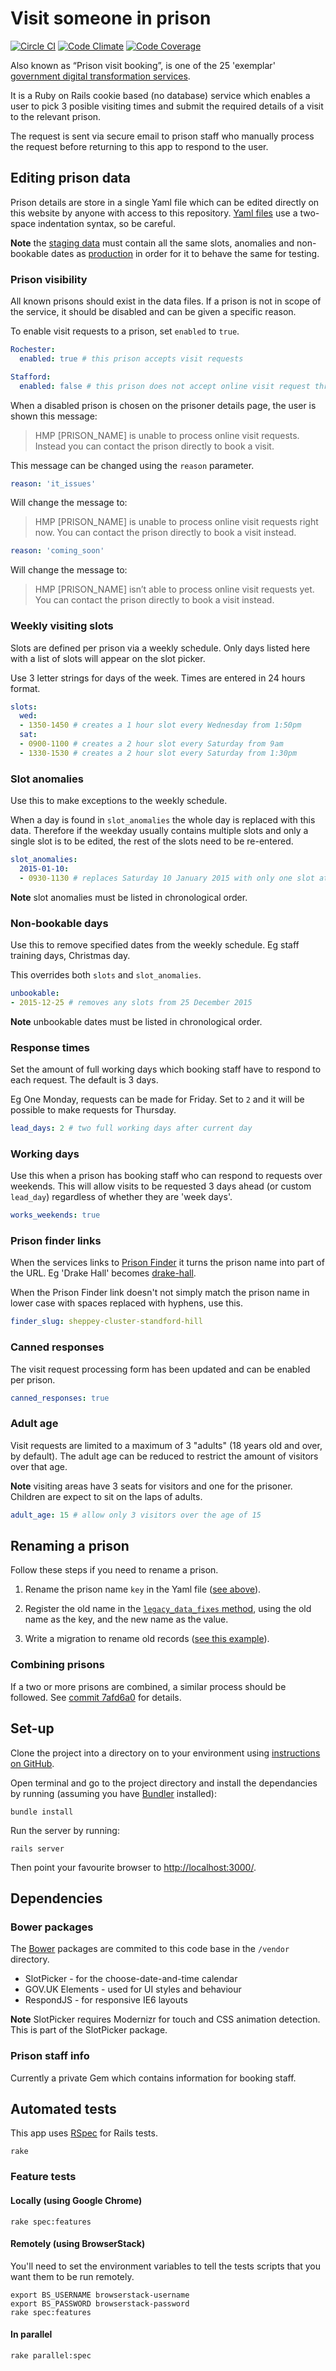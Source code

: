 # Visit someone in prison

[![Circle CI](https://circleci.com/gh/ministryofjustice/prison-visits.svg?style=svg)](https://circleci.com/gh/ministryofjustice/prison-visits)
[![Code Climate](https://codeclimate.com/github/ministryofjustice/prison-visits.png)](https://codeclimate.com/github/ministryofjustice/prison-visits)
[![Code Coverage](https://codeclimate.com/github/ministryofjustice/prison-visits/coverage.png)](https://codeclimate.com/github/ministryofjustice/prison-visits)

Also known as “Prison visit booking”, is one of the 25 'exemplar' [government digital transformation services](https://www.gov.uk/transformation).

It is a Ruby on Rails cookie based (no database) service which enables a user to pick 3 posible visiting times and submit the required details of a visit to the relevant prison. 

The request is sent via secure email to prison staff who manually process the request before returning to this app to respond to the user.

## Editing prison data

Prison details are store in a single Yaml file which can be edited directly on this website by anyone with access to this repository. [Yaml files](http://en.wikipedia.org/wiki/YAML) use a two-space indentation syntax, so be careful.

**Note** the [staging data](config/prison_data_staging.yml) must contain all the same slots, anomalies and non-bookable dates as [production](config/prison_data_production.yml) in order for it to behave the same for testing.

### Prison visibility

All known prisons should exist in the data files. If a prison is not in scope of the service, it should be disabled and can be given a specific reason.

To enable visit requests to a prison, set `enabled` to `true`.

```yaml
Rochester:
  enabled: true # this prison accepts visit requests

Stafford:
  enabled: false # this prison does not accept online visit request through this service
```

When a disabled prison is chosen on the prisoner details page, the user is shown this message:

> HMP [PRISON_NAME] is unable to process online visit requests. Instead you can contact the prison directly to book a visit.

This message can be changed using the `reason` parameter.

```yaml
reason: 'it_issues'
```

Will change the message to:

> HMP [PRISON_NAME] is unable to process online visit requests right now. You can contact the prison directly to book a visit instead.

```yaml
reason: 'coming_soon'
```

Will change the message to:

> HMP [PRISON_NAME] isn’t able to process online visit requests yet. You can contact the prison directly to book a visit instead.

### Weekly visiting slots

Slots are defined per prison via a weekly schedule. Only days listed here with a list of slots will appear on the slot picker. 

Use 3 letter strings for days of the week. Times are entered in 24 hours format.

```yaml
slots:
  wed:
  - 1350-1450 # creates a 1 hour slot every Wednesday from 1:50pm
  sat:
  - 0900-1100 # creates a 2 hour slot every Saturday from 9am
  - 1330-1530 # creates a 2 hour slot every Saturday from 1:30pm
```

### Slot anomalies

Use this to make exceptions to the weekly schedule.

When a day is found in `slot_anomalies` the whole day is replaced with this data. Therefore if the weekday usually contains multiple slots and only a single slot is to be edited, the rest of the slots need to be re-entered.

```yaml
slot_anomalies:
  2015-01-10:
  - 0930-1130 # replaces Saturday 10 January 2015 with only one slot at 9:30am
```

**Note** slot anomalies must be listed in chronological order.

### Non-bookable days

Use this to remove specified dates from the weekly schedule. Eg staff training days, Christmas day.

This overrides both `slots` and `slot_anomalies`.

```yaml
unbookable:
- 2015-12-25 # removes any slots from 25 December 2015
```

**Note** unbookable dates must be listed in chronological order.

### Response times

Set the amount of full working days which booking staff have to respond to each request. The default is 3 days.

Eg One Monday, requests can be made for Friday. Set to `2` and it will be possible to make requests for Thursday.

```yaml
lead_days: 2 # two full working days after current day
```

### Working days

Use this when a prison has booking staff who can respond to requests over weekends. This will allow visits to be requested 3 days ahead (or custom `lead_day`) regardless of whether they are 'week days'.

```yaml
works_weekends: true
```

### Prison finder links

When the services links to [Prison Finder](https://www.justice.gov.uk/contacts/prison-finder) it turns the prison name into part of the URL. Eg 'Drake Hall' becomes [drake-hall](https://www.justice.gov.uk/contacts/prison-finder/drake-hall).

When the Prison Finder link doesn't not simply match the prison name in lower case with spaces replaced with hyphens, use this.

```yaml
finder_slug: sheppey-cluster-standford-hill
```

### Canned responses

The visit request processing form has been updated and can be enabled per prison.

```yaml
canned_responses: true
```

### Adult age

Visit requests are limited to a maximum of 3 "adults" (18 years old and over, by default). The adult age can be reduced to restrict the amount of visitors over that age.

**Note** visiting areas have 3 seats for visitors and one for the prisoner. Children are expect to sit on the laps of adults.

```yaml
adult_age: 15 # allow only 3 visitors over the age of 15
```

## Renaming a prison

Follow these steps if you need to rename a prison.

1. Rename the prison name `key` in the Yaml file ([see above](#prison-visibility)).

2. Register the old name in the [`legacy_data_fixes` method](https://github.com/ministryofjustice/prison-visits/blob/master/app/controllers/deferred/confirmations_controller.rb#L67), using the old name as the key, and the new name as the value.

3. Write a migration to rename old records ([see this example](https://github.com/ministryofjustice/prison-visits/commit/46a713811ae1875f12e9b85dab397eef2088afa8)).

### Combining prisons

If a two or more prisons are combined, a similar process should be followed. See [commit 7afd6a0](https://github.com/ministryofjustice/prison-visits/commit/7afd6a0ad7ce6084184be68df6ff80040f999c1e) for details.

## Set-up

Clone the project into a directory on to your environment using [instructions on GitHub](https://help.github.com/categories/54/articles).

Open terminal and go to the project directory and install the dependancies by running (assuming you have [Bundler](http://bundler.io/) installed):

    bundle install
   
Run the server by running:

    rails server

Then point your favourite browser to [http://localhost:3000/](http://localhost:3000/).

## Dependencies

### Bower packages

The [Bower](http://bower.io) packages are commited to this code base in the `/vendor` directory.

- SlotPicker - for the choose-date-and-time calendar
- GOV.UK Elements - used for UI styles and behaviour
- RespondJS - for responsive IE6 layouts

**Note** SlotPicker requires Modernizr for touch and CSS animation detection. This is part of the SlotPicker package.

### Prison staff info

Currently a private Gem which contains information for booking staff.

## Automated tests

This app uses [RSpec](http://rspec.info/) for Rails tests.

    rake

### Feature tests

#### Locally (using Google Chrome)

    rake spec:features

#### Remotely (using BrowserStack)

You'll need to set the environment variables to tell the tests scripts that you want them to be run remotely.

    export BS_USERNAME browserstack-username
    export BS_PASSWORD browserstack-password
    rake spec:features

#### In parallel

    rake parallel:spec



